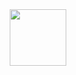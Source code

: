 <div id="header" align="center">
  <img src="https://media.giphy.com/media/M9gbBd9nbDrOTu1Mqx/giphy.gif](https://i.pinimg.com/736x/3b/3d/e8/3b3de8e2399f360ea6caa732ec03fe17.jpg" width="100"/>
</div>
